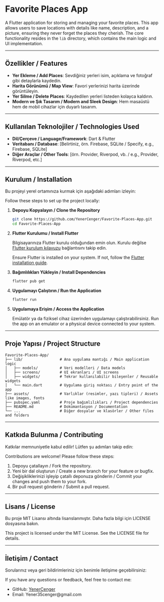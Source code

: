 # Favorite Places App

A Flutter application for storing and managing your favorite places. This app allows users to save locations with details like name, description, and a picture, ensuring they never forget the places they cherish. The core functionality resides in the `lib` directory, which contains the main logic and UI implementation.

---

## Özellikler / Features

- **Yer Ekleme / Add Places**: Sevdiğiniz yerleri isim, açıklama ve fotoğraf gibi detaylarla kaydedin.
- **Harita Görünümü / Map View**: Favori yerlerinizi harita üzerinde görüntüleyin.
- **Yer Silme / Delete Places**: Kaydedilen yerleri listeden kolayca kaldırın.
- **Modern ve Şık Tasarım / Modern and Sleek Design**: Hem masaüstü hem de mobil cihazlar için duyarlı tasarım.

---

## Kullanılan Teknolojiler / Technologies Used

- **Dil/Çerçeve / Language/Framework**: Dart & Flutter
- **Veritabanı / Database**: [Belirtiniz, örn. Firebase, SQLite / Specify, e.g., Firebase, SQLite]
- **Diğer Araçlar / Other Tools**: [örn. Provider, Riverpod, vb. / e.g., Provider, Riverpod, etc.]

---

## Kurulum / Installation

Bu projeyi yerel ortamınıza kurmak için aşağıdaki adımları izleyin:

Follow these steps to set up the project locally:

1. **Depoyu Kopyalayın / Clone the Repository**

   ```bash
   git clone https://github.com/YenerCenger/Favorite-Places-App.git
   cd Favorite-Places-App
   ```

2. **Flutter Kurulumu / Install Flutter**

   Bilgisayarınıza Flutter kurulu olduğundan emin olun. Kurulu değilse [Flutter kurulum kılavuzu](https://docs.flutter.dev/get-started/install) bağlantısını takip edin.

   Ensure Flutter is installed on your system. If not, follow the [Flutter installation guide](https://docs.flutter.dev/get-started/install).

3. **Bağımlılıkları Yükleyin / Install Dependencies**

   ```bash
   flutter pub get
   ```

4. **Uygulamayı Çalıştırın / Run the Application**

   ```bash
   flutter run
   ```

5. **Uygulamaya Erişim / Access the Application**

   Emülatör ya da fiziksel cihaz üzerinden uygulamayı çalıştırabilirsiniz.
   Run the app on an emulator or a physical device connected to your system.

---

## Proje Yapısı / Project Structure

```plaintext
Favorite-Places-App/
├── lib/                 # Ana uygulama mantığı / Main application logic
│   ├── models/          # Veri modelleri / Data models
│   ├── screens/         # UI ekranları / UI screens
│   ├── widgets/         # Tekrar kullanılabilir bileşenler / Reusable widgets
│   └── main.dart        # Uygulama giriş noktası / Entry point of the app
├── assets/              # Varlıklar (resimler, yazı tipleri) / Assets like images, fonts
├── pubspec.yaml         # Proje bağımlılıkları / Project dependencies
├── README.md            # Dokümantasyon / Documentation
└── ...                  # Diğer dosyalar ve klasörler / Other files and folders
```

---

## Katkıda Bulunma / Contributing

Katkılar memnuniyetle kabul edilir! Lütfen şu adımları takip edin:

Contributions are welcome! Please follow these steps:

1. Depoyu çatallayın / Fork the repository.
2. Yeni bir dal oluşturun / Create a new branch for your feature or bugfix.
3. Değişikliklerinizi işleyip çatallı deponuza gönderin / Commit your changes and push them to your fork.
4. Bir pull request gönderin / Submit a pull request.

---

## Lisans / License

Bu proje MIT Lisansı altında lisanslanmıştır. Daha fazla bilgi için LICENSE dosyasına bakın.

This project is licensed under the MIT License. See the LICENSE file for details.

---

## İletişim / Contact

Sorularınız veya geri bildirimleriniz için benimle iletişime geçebilirsiniz:

If you have any questions or feedback, feel free to contact me:

- GitHub: [YenerCenger](https://github.com/YenerCenger)
- Email: Yener35cenger\@gmail.com

